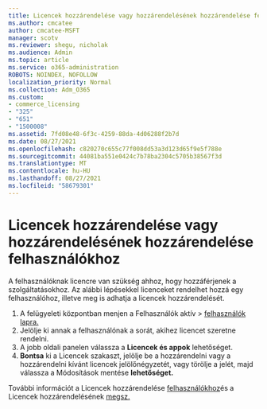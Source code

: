 ```yaml
---
title: Licencek hozzárendelése vagy hozzárendelésének hozzárendelése felhasználókhoz
ms.author: cmcatee
author: cmcatee-MSFT
manager: scotv
ms.reviewer: shegu, nicholak
ms.audience: Admin
ms.topic: article
ms.service: o365-administration
ROBOTS: NOINDEX, NOFOLLOW
localization_priority: Normal
ms.collection: Adm_O365
ms.custom:
- commerce_licensing
- "325"
- "651"
- "1500008"
ms.assetid: 7fd08e48-6f3c-4259-88da-4d06288f2b7d
ms.date: 08/27/2021
ms.openlocfilehash: c820270c655c77f008dd53a3d123d65f9e5f788e
ms.sourcegitcommit: 44081ba551e0424c7b78ba2304c5705b38567f3d
ms.translationtype: MT
ms.contentlocale: hu-HU
ms.lasthandoff: 08/27/2021
ms.locfileid: "58679301"
---
```

# <a name="assign-or-unassign-licenses-to-users"></a>Licencek hozzárendelése vagy hozzárendelésének hozzárendelése felhasználókhoz

A felhasználóknak licencre van szükség ahhoz, hogy hozzáférjenek a szolgáltatásokhoz. Az alábbi lépésekkel licenceket rendelhet hozzá egy felhasználóhoz, illetve meg is adhatja a licencek hozzárendelését.
  
1. A felügyeleti központban  menjen a Felhasználók aktív \> [felhasználók lapra.](https://go.microsoft.com/fwlink/p/?linkid=834822)
2. Jelölje ki annak a felhasználónak a sorát, akihez licencet szeretne rendelni.
3. A jobb oldali panelen válassza a **Licencek és appok** lehetőséget.
4. **Bontsa** ki a Licencek szakaszt, jelölje be a hozzárendelni vagy a hozzárendelni kívánt licencek jelölőnégyzetét, vagy törölje a jelét, majd válassza a Módosítások mentése **lehetőséget.**

További információt a Licencek hozzárendelése [felhasználókhoz](https://docs.microsoft.com/microsoft-365/admin/manage/assign-licenses-to-users)és a Licencek hozzárendelésének [megsz.](https://docs.microsoft.com/microsoft-365/admin/manage/remove-licenses-from-users)